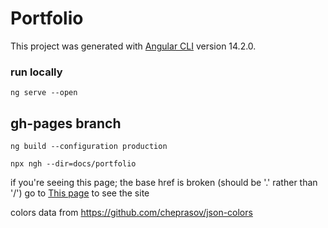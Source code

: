 # Portfolio

This project was generated with [Angular CLI](https://github.com/angular/angular-cli) version 14.2.0.

### run locally

`ng serve --open`

## gh-pages branch

`ng build --configuration production`

`npx ngh --dir=docs/portfolio`

if you're seeing this page; the base href is broken (should be '.' rather than '/') go to [This page](https://fidl.dev/docs) to see the site

colors data from https://github.com/cheprasov/json-colors
